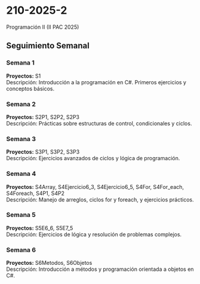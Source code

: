 # 210-2025-2
Programación II (II PAC 2025)

## Seguimiento Semanal

### Semana 1
**Proyectos:** S1  
Descripción: Introducción a la programación en C#. Primeros ejercicios y conceptos básicos.

### Semana 2
**Proyectos:** S2P1, S2P2, S2P3  
Descripción: Prácticas sobre estructuras de control, condicionales y ciclos.

### Semana 3
**Proyectos:** S3P1, S3P2, S3P3  
Descripción: Ejercicios avanzados de ciclos y lógica de programación.

### Semana 4
**Proyectos:** S4Array, S4Ejercicio6_3, S4Ejercicio6_5, S4For, S4For_each, S4Foreach, S4P1, S4P2  
Descripción: Manejo de arreglos, ciclos for y foreach, y ejercicios prácticos.

### Semana 5
**Proyectos:** S5E6_6, S5E7_5  
Descripción: Ejercicios de lógica y resolución de problemas complejos.

### Semana 6
**Proyectos:** S6Metodos, S6Objetos  
Descripción: Introducción a métodos y programación orientada a objetos en C#.
